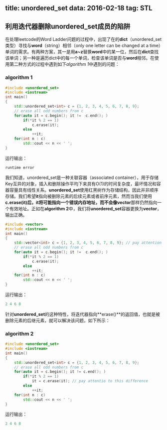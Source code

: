 title: unordered_set
data: 2016-02-18
tag: STL
---

## 利用迭代器删除**unordered_set**成员的陷阱
在处理leetcode的Word Ladder问题的过程中，出现了在的**dict**（unordered_set类型）寻找与**word**（string）相邻（only one letter can be changed at a time）单词的需求。有两种方案，其一是用**a~z**替换**word**中的某一位，然后在**dict**查找该单词；另一种是遍历dict中的每一个单词，检查该单词是否与**word**相邻。在使用第二种方式的过程中遇到如下*algorithm 1*中遇到的问题：
### algorithm 1
```c++
#include <unordered_set>
#include <iostream>
int main() 
{
	std::unordered_set<int> c = {1, 2, 3, 4, 5, 6, 7, 8, 9};
	// erase all odd numbers from c
	for(auto it = c.begin(); it !=  c.end(); )
		if(*it % 2 == 1) 
			c.erase(it);
		else
			++it;
	for(int n : c)
		std::cout << n << ' '; 
}
```
运行输出：
```
runtime error
```
我们知道，unordered_set是一种关联容器（associated container），用于存储Key互异的对象，插入和删除操作平均下来具有O(1)的时间复杂度，最坏情况和容器容量具有线性关系。**unordered_set**使用红黑树作为存储结构，因此并非顺序存储。我们希望**it**指向被删除元素的后续元素或者前序元素，然而当我们使用**c.erase(it)**后，**it**将可能指向一个错误内存地址，而不会像**vector**那样仍然指向一个有效地址。正如在**algorithm 2**中，我们将**unordered_set**容器更换为**vector**，输出正确。
```c++
#include <vector>
#include <iostream>
int main() 
{
	std::vector<int> c = {1, 2, 3, 4, 5, 6, 7, 8, 9}; // pay attention here
	// erase all odd numbers from c
	for(auto it = c.begin(); it !=  c.end(); )
		if(*it % 2 == 1) 
			c.erase(it);
		else
			++it;
	for(int n : c)
		std::cout << n << ' '; 
}
```
运行输出：
```c++
2 4 6 8 
```
针对**unordered_set**的这种特性，将迭代器指向**erase()**的返回值，也就是被删除元素的后继元素，就可以解决该问题，如下所示：
### algorithm 2
```c++
#include <unordered_set>
#include <iostream>
int main()
{
    std::unordered_set<int> c = {1, 2, 3, 4, 5, 6, 7, 8, 9};
    // erase all odd numbers from c
    for(auto it = c.begin(); it != c.end(); )
        if(*it % 2 == 1)
            it = c.erase(it); // pay attentio to this difference
        else
            ++it;
    for(int n : c)
        std::cout << n << ' ';
}
```
运行输出：
```c++
2 4 6 8
```